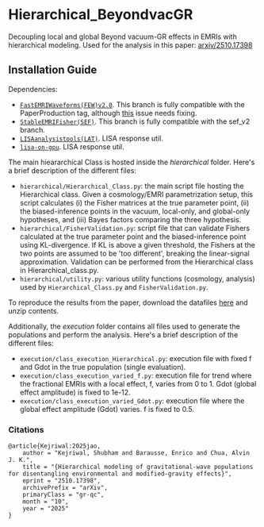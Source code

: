 # Hierarchical_BeyondvacGR
Decoupling local and global Beyond vacuum-GR effects in EMRIs with hierarchical modeling. Used for the analysis in this paper: [arxiv/2510.17398](https://arxiv.org/abs/2510.17398)

## Installation Guide

Dependencies:
- [`FastEMRIWaveforms(FEW)v2.0`](https://github.com/znasipak/FastEMRIWaveforms-Soton-Hackathon-2025/tree/Kerr_Equatorial_Eccentric). This branch is fully compatible with the PaperProduction tag, although [this](https://github.com/znasipak/FastEMRIWaveforms-Soton-Hackathon-2025/issues/55) issue needs fixing.
- [`StableEMRIFisher(SEF)`](https://github.com/perturber/StableEMRIFisher/tree/few2_package). This branch is fully compatible with the sef_v2 branch.
- [`LISAanalysistools(LAT)`](https://github.com/mikekatz04/LISAanalysistools/tree/main). LISA response util.
- [`lisa-on-gpu`](https://github.com/mikekatz04/lisa-on-gpu/tree/master). LISA response util.

The main hieararchical Class is hosted inside the *hierarchical* folder. Here's a brief description of the different files:

- `hierarchical/Hierarchical_Class.py`: the main script file hosting the Hierarchical class. Given a cosmology/EMRI parametrization setup, this script calculates (i) the Fisher matrices at the true parameter point, (ii) the biased-inference points in the vacuum, local-only, and global-only hypotheses, and (iii) Bayes factors comparing the three hypothesis.
- `hierarchical/FisherValidation.py`: script file that can validate Fishers calculated at the true parameter point and the biased-inference point using KL-divergence. If KL is above a given threshold, the Fishers at the two points are assumed to be 'too different', breaking the linear-signal approximation. Validation can be performed from the Hierarchical class in Hierarchical_class.py.
- `hierarchical/utility.py`: various utility functions (cosmology, analysis) used by `Hierarchical_Class.py` and `FisherValidation.py`.

To reproduce the results from the paper, download the datafiles [here](https://zenodo.org/records/16066307?token=eyJhbGciOiJIUzUxMiJ9.eyJpZCI6IjY2N2RjZjkwLTdjYmYtNDEyMi05YjI2LWNiYTFjNTg0MzFiNSIsImRhdGEiOnt9LCJyYW5kb20iOiI0NzI1ODIxM2U1YWVlNjQ2ZTY0YjA3NjU1Njg1YTliMyJ9.FioeGIWlXePv3N0ozFbiWZOgCARcYeYx-J6y4Yy1DJ_xrVVVB5paCgbrXQBoyOj_Lpm7tl5zX-vjwelFDJkF5Q) and unzip contents.

Additionally, the *execution* folder contains all files used to generate the populations and perform the analysis. Here's a brief description of the different files:

- `execution/class_execution_Hierarchical.py`: execution file with fixed f and Gdot in the true population (single evaluation).
- `execution/class_execution_varied_f.py`: execution file for trend where the fractional EMRIs with a local effect, f, varies from 0 to 1. Gdot (global effect amplitude) is fixed to 1e-12.
- `execution/class_execution_varied_Gdot.py`: execution file where the global effect amplitude (Gdot) varies. f is fixed to 0.5.

### Citations
```
@article{Kejriwal:2025jao,
    author = "Kejriwal, Shubham and Barausse, Enrico and Chua, Alvin J. K.",
    title = "{Hierarchical modeling of gravitational-wave populations for disentangling environmental and modified-gravity effects}",
    eprint = "2510.17398",
    archivePrefix = "arXiv",
    primaryClass = "gr-qc",
    month = "10",
    year = "2025"
}

```
